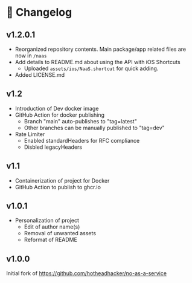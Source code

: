 # 📝 Changelog

## v1.2.0.1
- Reorganized repository contents. Main package/app related files are now in `/naas`
- Add details to README.md about using the API with iOS Shortcuts
   - Uploaded `assets/ios/NaaS.shortcut` for quick adding.
- Added LICENSE.md

## v1.2
- Introduction of Dev docker image
- GitHub Action for docker publishing
   - Branch "main" auto-publishes to "tag=latest"
   - Other branches can be manually published to "tag=dev"
- Rate Limiter
   - Enabled standardHeaders for RFC compliance
   - Disbled legacyHeaders

## v1.1
- Containerization of project for Docker
- GitHub Action to publish to ghcr.io

## v1.0.1
- Personalization of project
   - Edit of author name(s)
   - Removal of unwanted assets
   - Reformat of README

## v1.0.0
Initial fork of https://github.com/hotheadhacker/no-as-a-service
